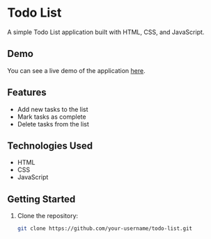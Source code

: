 # Todo List

A simple Todo List application built with HTML, CSS, and JavaScript.

## Demo

You can see a live demo of the application [here](https://your-demo-link.com).

## Features

- Add new tasks to the list
- Mark tasks as complete
- Delete tasks from the list

## Technologies Used

- HTML
- CSS
- JavaScript

## Getting Started

1. Clone the repository:

   ```bash
   git clone https://github.com/your-username/todo-list.git
